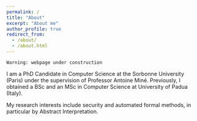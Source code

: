 ```yaml
---
permalink: /
title: "About"
excerpt: "About me"
author_profile: true
redirect_from: 
  - /about/
  - /about.html
---
```


```
Warning: webpage under construction
```

I am a PhD Candidate in Computer Science at the Sorbonne University (Paris) under the supervision of Professor Antoine Miné. 
Previously, I obtained a BSc and an MSc in Computer Science at University of Padua (Italy).

My research interests include security and automated formal methods, in particular
by Abstract Interpretation.